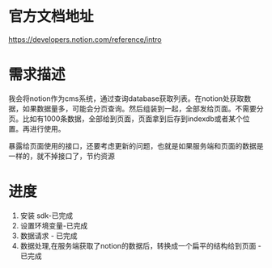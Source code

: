 # 官方文档地址

https://developers.notion.com/reference/intro

# 需求描述

我会将notion作为cms系统，通过查询database获取列表。在notion处获取数据，如果数据量多，可能会分页查询。然后组装到一起，全部发给页面。不需要分页。比如有1000条数据，全部给到页面，页面拿到后存到indexdb或者某个位置。再进行使用。

暴露给页面使用的接口，还要考虑更新的问题，也就是如果服务端和页面的数据是一样的，就不掉接口了，节约资源

# 进度

1. 安装 sdk-已完成
2. 设置环境变量-已完成
3. 数据请求 - 已完成
4. 数据处理,在服务端获取了notion的数据后，转换成一个扁平的结构给到页面 - 已完成
